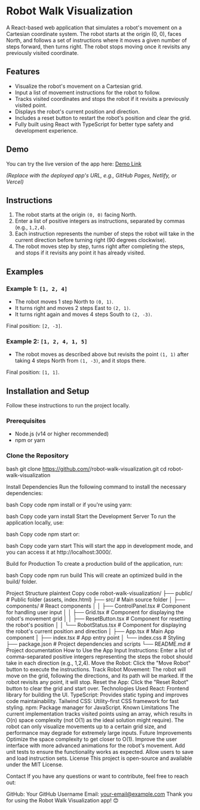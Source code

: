 # Robot Walk Visualization

A React-based web application that simulates a robot's movement on a Cartesian coordinate system. The robot starts at the origin (0, 0), faces North, and follows a set of instructions where it moves a given number of steps forward, then turns right. The robot stops moving once it revisits any previously visited coordinate.

## Features

- Visualize the robot's movement on a Cartesian grid.
- Input a list of movement instructions for the robot to follow.
- Tracks visited coordinates and stops the robot if it revisits a previously visited point.
- Displays the robot's current position and direction.
- Includes a reset button to restart the robot's position and clear the grid.
- Fully built using React with TypeScript for better type safety and development experience.

## Demo

You can try the live version of the app here: [Demo Link]()

*(Replace with the deployed app's URL, e.g., GitHub Pages, Netlify, or Vercel)*

## Instructions

1. The robot starts at the origin `(0, 0)` facing North.
2. Enter a list of positive integers as instructions, separated by commas (e.g., `1,2,4`).
3. Each instruction represents the number of steps the robot will take in the current direction before turning right (90 degrees clockwise).
4. The robot moves step by step, turns right after completing the steps, and stops if it revisits any point it has already visited.

## Examples

### Example 1: `[1, 2, 4]`

- The robot moves 1 step North to `(0, 1)`.
- It turns right and moves 2 steps East to `(2, 1)`.
- It turns right again and moves 4 steps South to `(2, -3)`.

Final position: `[2, -3]`.

### Example 2: `[1, 2, 4, 1, 5]`

- The robot moves as described above but revisits the point `(1, 1)` after taking 4 steps North from `(1, -3)`, and it stops there.

Final position: `[1, 1]`.

## Installation and Setup

Follow these instructions to run the project locally.

### Prerequisites

- Node.js (v14 or higher recommended)
- npm or yarn

### Clone the Repository

bash
git clone https://github.com/<your-username>/robot-walk-visualization.git
cd robot-walk-visualization

Install Dependencies
Run the following command to install the necessary dependencies:

bash
Copy code
npm install
or if you're using yarn:

bash
Copy code
yarn install
Start the Development Server
To run the application locally, use:

bash
Copy code
npm start
or:

bash
Copy code
yarn start
This will start the app in development mode, and you can access it at http://localhost:3000/.

Build for Production
To create a production build of the application, run:

bash
Copy code
npm run build
This will create an optimized build in the build/ folder.

Project Structure
plaintext
Copy code
robot-walk-visualization/
├── public/                 # Public folder (assets, index.html)
├── src/                    # Main source folder
│   ├── components/         # React components
│   │   ├── ControlPanel.tsx    # Component for handling user input
│   │   ├── Grid.tsx            # Component for displaying the robot's movement grid
│   │   ├── ResetButton.tsx     # Component for resetting the robot's position
│   │   └── RobotStatus.tsx     # Component for displaying the robot's current position and direction
│   ├── App.tsx              # Main App component
│   ├── index.tsx            # App entry point
│   └── index.css            # Styling
├── package.json             # Project dependencies and scripts
└── README.md                # Project documentation
How to Use the App
Input Instructions: Enter a list of comma-separated positive integers representing the steps the robot should take in each direction (e.g., 1,2,4).
Move the Robot: Click the "Move Robot" button to execute the instructions.
Track Robot Movement: The robot will move on the grid, following the directions, and its path will be marked. If the robot revisits any point, it will stop.
Reset the App: Click the "Reset Robot" button to clear the grid and start over.
Technologies Used
React: Frontend library for building the UI.
TypeScript: Provides static typing and improves code maintainability.
Tailwind CSS: Utility-first CSS framework for fast styling.
npm: Package manager for JavaScript.
Known Limitations
The current implementation tracks visited points using an array, which results in O(n) space complexity (not O(1) as the ideal solution might require).
The robot can only visualize movements up to a certain grid size, and performance may degrade for extremely large inputs.
Future Improvements
Optimize the space complexity to get closer to O(1).
Improve the user interface with more advanced animations for the robot's movement.
Add unit tests to ensure the functionality works as expected.
Allow users to save and load instruction sets.
License
This project is open-source and available under the MIT License.

Contact
If you have any questions or want to contribute, feel free to reach out:

GitHub: Your GitHub Username
Email: your-email@example.com
Thank you for using the Robot Walk Visualization app! 😊
